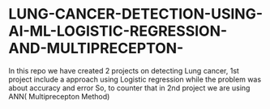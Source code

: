 # LUNG-CANCER-DETECTION-USING-AI-ML-LOGISTIC-REGRESSION-AND-MULTIPRECEPTON-
In this repo we have created 2 projects on detecting Lung cancer, 1st project include a approach using Logistic regression  while the problem was about accuracy and error So, to counter that in 2nd project we are using ANN( Multiprecepton Method)
